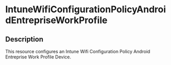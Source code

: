 
# IntuneWifiConfigurationPolicyAndroidEntrepriseWorkProfile

## Description

This resource configures an Intune Wifi Configuration Policy Android Entreprise Work Profile Device.

